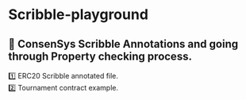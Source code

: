 # Scribble-playground
🔵 ConsenSys Scribble Annotations and going through Property checking process.
------------------------------------------------------------------------------
1️⃣ ERC20 Scribble annotated file.  
2️⃣ Tournament contract example.
